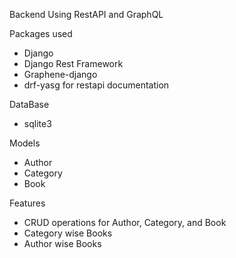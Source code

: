 Backend Using RestAPI and GraphQL

Packages used
- Django
- Django Rest Framework
- Graphene-django
- drf-yasg for restapi documentation

DataBase
- sqlite3

Models
- Author
- Category
- Book

Features
- CRUD operations for Author, Category, and Book
- Category wise Books
- Author wise Books
